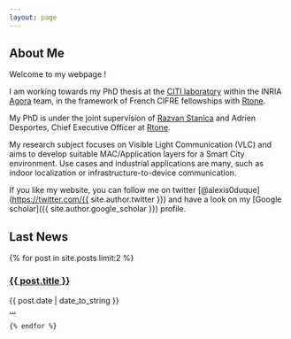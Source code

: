 ```yaml
---
layout: page
---
```

<h2>About Me</h2>

Welcome to my webpage !  

I am working towards my PhD thesis at the [CITI laboratory](http://www.citi-lab.fr) within the INRIA [Agora](https://www.inria.fr/en/teams/agora) team, in the framework of French CIFRE fellowships with [Rtone](http://www.rtone.fr).

My PhD is under the joint supervision of [Razvan Stanica](http://perso.citi.insa-lyon.fr/rstanica/) and Adrien Desportes,
Chief Executive Officer at [Rtone](http://www.rtone.fr).

My research subject focuses on Visible Light Communication (VLC) and aims to develop suitable MAC/Application layers for a Smart City environment. Use cases and industrial applications are many, such as indoor localization or infrastructure-to-device communication.

If you like my website, you can follow me on twitter [@alexis0duque](https://twitter.com/{{ site.author.twitter }}) and have a look on my [Google scholar]({{ site.author.google_scholar }}) profile.


<h2>Last News</h2>
<div class="posts">
  {% for post in site.posts limit:2 %}
      <h3 class="post-title">
        <a href="{{ site.baseurl }}{{ post.url }}">
          {{ post.title }}
        </a>
      </h3>
      <span class="post-date" style="margin-bottom:0px" >{{ post.date | date_to_string }}</span>
      <div class="post-more">
          <a href="{{ site.baseurl }}{{ post.url }}">
            ...
          </a>
      </div>

    {% endfor %}
</div>